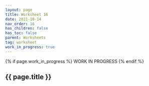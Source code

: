 ```yaml
---
layout: page
title: Worksheet 16
date: 2021-10-14
nav_order: 16
has_children: false
has_toc: false
parent: Worksheets
tag: worksheet
work_in_progress: true
---
```


{% if page.work_in_progress %}
    WORK IN PROGRESS
{% endif %}

## {{ page.title }}